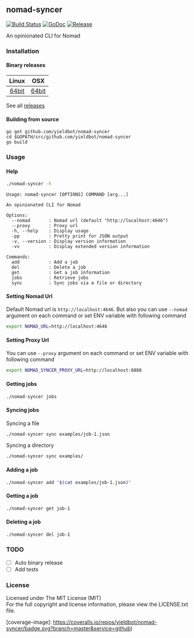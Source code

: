 ## nomad-syncer

[![Build Status][travis-image]][travis-url] [![GoDoc][godoc-image]][godoc-url] [![Release][release-image]][release-url]

An opinionated CLI for Nomad

### Installation

#### Binary releases

| Linux | OSX |
|:---:|:---:|
| [64bit][download-linux-amd64-url] | [64bit][download-osx-amd64-url] |

See all [releases](https://github.com/yieldbot/nomad-syncer/releases)

#### Building from source
```
go get github.com/yieldbot/nomad-syncer
cd $GOPATH/src/github.com/yieldbot/nomad-syncer
go build
```

### Usage

#### Help

```bash
./nomad-syncer -h
```
```
Usage: nomad-syncer [OPTIONS] COMMAND [arg...]

An opinionated CLI for Nomad

Options:
  --nomad       : Nomad url (default "http://localhost:4646")
  --proxy       : Proxy url
  -h, --help    : Display usage
  -pp           : Pretty print for JSON output
  -v, --version : Display version information
  -vv           : Display extended version information

Commands:
  add           : Add a job
  del           : Delete a job
  get           : Get a job information
  jobs          : Retrieve jobs
  sync          : Sync jobs via a file or directory
```

#### Setting Nomad Url

Default Nomad url is `http://localhost:4646`. But also you can use `--nomad` argument on each
command or set ENV variable with following command

```bash
export NOMAD_URL=http://localhost:4646
```

#### Setting Proxy Url

You can use `--proxy` argument on each command or set ENV variable with following command

```bash
export NOMAD_SYNCER_PROXY_URL=http://localhost:8888
```


#### Getting jobs

```bash
./nomad-syncer jobs
```

#### Syncing jobs

Syncing a file
```bash
./nomad-syncer sync examples/job-1.json
```

Syncing a directory
```bash
./nomad-syncer sync examples/
```

#### Adding a job

```bash
./nomad-syncer add "$(cat examples/job-1.json)"
```

#### Getting a job

```bash
./nomad-syncer get job-1
```

#### Deleting a job

```bash
./nomad-syncer del job-1
```

### TODO

- [ ] Auto binary release
- [ ] Add tests

### License

Licensed under The MIT License (MIT)  
For the full copyright and license information, please view the LICENSE.txt file.

[travis-url]: https://travis-ci.org/yieldbot/nomad-syncer
[travis-image]: https://travis-ci.org/yieldbot/nomad-syncer.svg?branch=master

[godoc-url]: https://godoc.org/github.com/yieldbot/nomad-syncer
[godoc-image]: https://godoc.org/github.com/yieldbot/nomad-syncer?status.svg

[release-url]: https://github.com/yieldbot/nomad-syncer/releases/tag/v1.0.0
[release-image]: https://img.shields.io/badge/release-v1.0.0-blue.svg

[coverage-url]: https://coveralls.io/github/yieldbot/nomad-syncer?branch=master
[coverage-image]: https://coveralls.io/repos/yieldbot/nomad-syncer/badge.svg?branch=master&service=github)

[download-linux-amd64-url]: https://github.com/yieldbot/nomad-syncer/releases/download/v1.0.0/nomad-syncer-linux-amd64.zip
[download-osx-amd64-url]: https://github.com/yieldbot/nomad-syncer/releases/download/v1.0.0/nomad-syncer-osx-amd64.zip